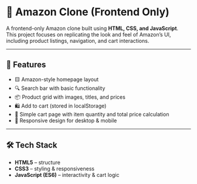 # 🛒 Amazon Clone (Frontend Only)

A frontend-only Amazon clone built using **HTML, CSS, and JavaScript**.  
This project focuses on replicating the look and feel of Amazon’s UI, including product listings, navigation, and cart interactions.

---

## 🚀 Features
- 🟨 Amazon-style homepage layout  
- 🔍 Search bar with basic functionality  
- 📦 Product grid with images, titles, and prices  
- 🛍️ Add to cart (stored in localStorage)  
- 🧾 Simple cart page with item quantity and total price calculation  
- 📱 Responsive design for desktop & mobile  

---

## 🛠 Tech Stack
- **HTML5** – structure  
- **CSS3** – styling & responsiveness  
- **JavaScript (ES6)** – interactivity & cart logic  
